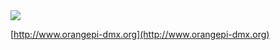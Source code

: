 <img src="https://raw.githubusercontent.com/vanvught/rpidmx512/master/lib-lightset/classLightSet__inherit__graph.png" />

[http://www.orangepi-dmx.org](http://www.orangepi-dmx.org)

